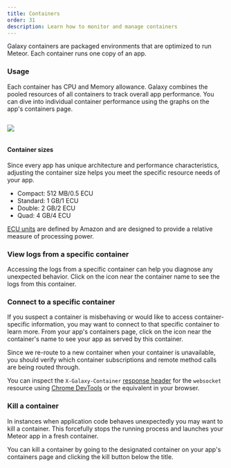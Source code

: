 ```yaml
---
title: Containers
order: 31
description: Learn how to monitor and manage containers
---
```


Galaxy containers are packaged environments that are optimized to run Meteor. Each container runs one copy of an app.

<h3 id="usage">Usage</h3>

Each container has CPU and Memory allowance. Galaxy combines the pooled resources of all containers to track overall app performance. You can dive into individual container performance using the graphs on the app's containers page.

<img src="/images/container-item.png" style="margin: 1em 0;"/>

<h4 id="usage">Container sizes</h4>

Since every app has unique architecture and performance characteristics, adjusting the container size helps you meet the specific resource needs of your app.

- Compact: 512 MB/0.5 ECU
- Standard: 1 GB/1 ECU
- Double: 2 GB/2 ECU
- Quad: 4 GB/4 ECU

[ECU units](https://aws.amazon.com/ec2/faqs/) are defined by Amazon and are designed to provide a relative measure of processing power.

<h3 id="connect-logs">View logs from a specific container</h3>

Accessing the logs from a specific container can help you diagnose any unexpected behavior. Click on the <span class="icon-document"></span> icon near the container name to see the logs from this container.


<h3 id="connect-container">Connect to a specific container</h3>

If you suspect a container is misbehaving or would like to access container-specific information, you may want to connect to that specific container to learn more. From your app's containers page, click on the <span class="icon-share"></span> icon near the container's name to see your app as served by this container.

Since we re-route to a new container when your container is unavailable, you should verify which container subscriptions and remote method calls are being routed through.

You can inspect the `X-Galaxy-Container` [response header](https://developers.google.com/web/tools/chrome-devtools/profile/network-performance/resource-loading#http-headers) for the `websocket` resource using [Chrome DevTools](https://developer.chrome.com/devtools) or the equivalent in your browser.

<h3 id="kill">Kill a container</h3>

In instances when application code behaves unexpectedly you may want to kill a container. This forcefully stops the  running process and launches your Meteor app in a fresh container.

You can kill a container by going to the designated container on your app's containers page and clicking the kill button below the title.










